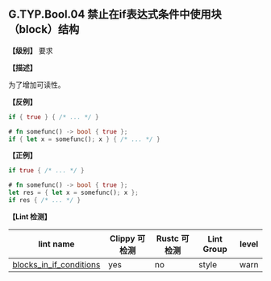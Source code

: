 ## G.TYP.Bool.04 禁止在if表达式条件中使用块（block）结构

**【级别】** 要求

**【描述】**

为了增加可读性。

**【反例】**

```rust
if { true } { /* ... */ }

# fn somefunc() -> bool { true };
if { let x = somefunc(); x } { /* ... */ }
```

**【正例】**

```rust
if true { /* ... */ }

# fn somefunc() -> bool { true };
let res = { let x = somefunc(); x };
if res { /* ... */ }
```

**【Lint 检测】**

| lint name | Clippy 可检测 | Rustc 可检测 | Lint Group | level |
| ------ | ---- | --------- | ------ | ------ | 
| [blocks_in_if_conditions  ](https://rust-lang.github.io/rust-clippy/master/#blocks_in_if_conditions  ) | yes| no | style | warn |



